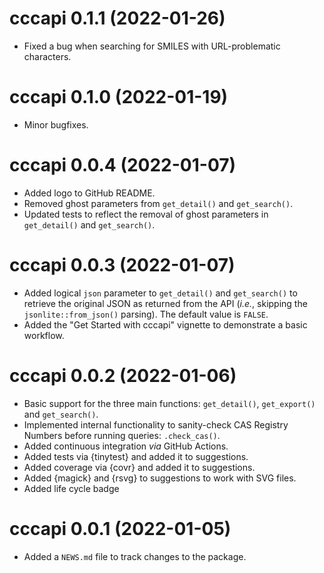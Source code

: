 # cccapi 0.1.1 (2022-01-26)

* Fixed a bug when searching for SMILES with URL-problematic characters. 

# cccapi 0.1.0 (2022-01-19)

* Minor bugfixes.

# cccapi 0.0.4 (2022-01-07)

* Added logo to GitHub README.
* Removed ghost parameters from `get_detail()` and `get_search()`.
* Updated tests to reflect the removal of ghost parameters in `get_detail()` 
  and `get_search()`.

# cccapi 0.0.3 (2022-01-07)

* Added logical `json` parameter to `get_detail()` and `get_search()` to 
  retrieve the original JSON as returned from the API (*i.e.*, skipping the 
  `jsonlite::from_json()` parsing). The default value is `FALSE`. 
* Added the "Get Started with cccapi" vignette to demonstrate a basic workflow.

# cccapi 0.0.2 (2022-01-06)

* Basic support for the three main functions: `get_detail()`, `get_export()`
  and `get_search()`. 
* Implemented internal functionality to sanity-check CAS Registry Numbers 
  before running queries: `.check_cas()`.  
* Added continuous integration *via* GitHub Actions.
* Added tests via {tinytest} and added it to suggestions.
* Added coverage via {covr} and added it to suggestions.
* Added {magick} and {rsvg} to suggestions to work with SVG files. 
* Added life cycle badge

# cccapi 0.0.1 (2022-01-05)

* Added a `NEWS.md` file to track changes to the package.
